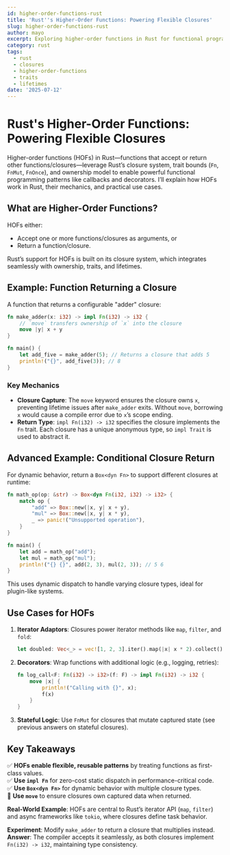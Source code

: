 ```yaml
---
id: higher-order-functions-rust
title: 'Rust''s Higher-Order Functions: Powering Flexible Closures'
slug: higher-order-functions-rust
author: mayo
excerpt: Exploring higher-order functions in Rust for functional programming patterns
category: rust
tags:
  - rust
  - closures
  - higher-order-functions
  - traits
  - lifetimes
date: '2025-07-12'
---
```


# Rust's Higher-Order Functions: Powering Flexible Closures

Higher-order functions (HOFs) in Rust—functions that accept or return other functions/closures—leverage Rust’s closure system, trait bounds (`Fn`, `FnMut`, `FnOnce`), and ownership model to enable powerful functional programming patterns like callbacks and decorators. I’ll explain how HOFs work in Rust, their mechanics, and practical use cases.

## What are Higher-Order Functions?

HOFs either:
- Accept one or more functions/closures as arguments, or
- Return a function/closure.

Rust’s support for HOFs is built on its closure system, which integrates seamlessly with ownership, traits, and lifetimes.

## Example: Function Returning a Closure

A function that returns a configurable "adder" closure:

```rust
fn make_adder(x: i32) -> impl Fn(i32) -> i32 {
    // `move` transfers ownership of `x` into the closure
    move |y| x + y
}

fn main() {
    let add_five = make_adder(5); // Returns a closure that adds 5
    println!("{}", add_five(3)); // 8
}
```

### Key Mechanics
- **Closure Capture**: The `move` keyword ensures the closure owns `x`, preventing lifetime issues after `make_adder` exits. Without `move`, borrowing `x` would cause a compile error due to `x`’s scope ending.
- **Return Type**: `impl Fn(i32) -> i32` specifies the closure implements the `Fn` trait. Each closure has a unique anonymous type, so `impl Trait` is used to abstract it.

## Advanced Example: Conditional Closure Return

For dynamic behavior, return a `Box<dyn Fn>` to support different closures at runtime:

```rust
fn math_op(op: &str) -> Box<dyn Fn(i32, i32) -> i32> {
    match op {
        "add" => Box::new(|x, y| x + y),
        "mul" => Box::new(|x, y| x * y),
        _ => panic!("Unsupported operation"),
    }
}

fn main() {
    let add = math_op("add");
    let mul = math_op("mul");
    println!("{} {}", add(2, 3), mul(2, 3)); // 5 6
}
```

This uses dynamic dispatch to handle varying closure types, ideal for plugin-like systems.

## Use Cases for HOFs

1. **Iterator Adaptors**:
   Closures power iterator methods like `map`, `filter`, and `fold`:
   ```rust
   let doubled: Vec<_> = vec![1, 2, 3].iter().map(|x| x * 2).collect(); // [2, 4, 6]
   ```

2. **Decorators**:
   Wrap functions with additional logic (e.g., logging, retries):
   ```rust
   fn log_call<F: Fn(i32) -> i32>(f: F) -> impl Fn(i32) -> i32 {
       move |x| {
           println!("Calling with {}", x);
           f(x)
       }
   }
   ```

3. **Stateful Logic**:
   Use `FnMut` for closures that mutate captured state (see previous answers on stateful closures).

## Key Takeaways

✅ **HOFs enable flexible, reusable patterns** by treating functions as first-class values.  
✅ **Use `impl Fn`** for zero-cost static dispatch in performance-critical code.  
✅ **Use `Box<dyn Fn>`** for dynamic behavior with multiple closure types.  
🚀 **Use `move`** to ensure closures own captured data when returned.

**Real-World Example**: HOFs are central to Rust’s iterator API (`map`, `filter`) and async frameworks like `tokio`, where closures define task behavior.

**Experiment**: Modify `make_adder` to return a closure that multiplies instead.  
**Answer**: The compiler accepts it seamlessly, as both closures implement `Fn(i32) -> i32`, maintaining type consistency.
